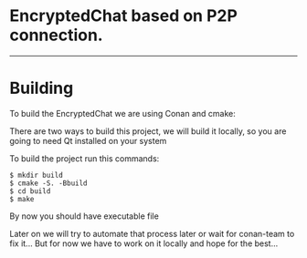 # EncryptedChat based on P2P connection.
---

# Building

To build the EncryptedChat we are using Conan and cmake:

There are two ways to build this project, we will build it locally, so you are going to need Qt installed on your system

To build the project run this commands:

```
$ mkdir build
$ cmake -S. -Bbuild
$ cd build
$ make
```

By now you should have executable file


Later on we will try to automate that process later or wait for conan-team to fix it...
But for now we have to work on it locally and hope for the best...

